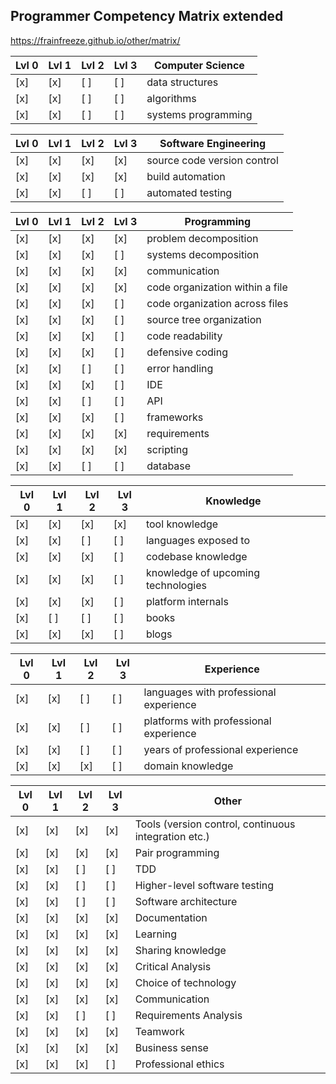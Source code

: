 ## Programmer Competency Matrix extended
https://frainfreeze.github.io/other/matrix/

| Lvl 0 | Lvl 1 | Lvl 2 | Lvl 3 | Computer Science                                     	
|-----|-----|-----|-----|------------------------------------------------------	
| [x] | [x] | [ ] | [ ] | data structures                                      	
| [x] | [x] | [ ] | [ ] | algorithms                                           	
| [x] | [x] | [ ] | [ ] | systems programming                                  	

| Lvl 0 | Lvl 1 | Lvl 2 | Lvl 3 | Software Engineering                                 	
|-----|-----|-----|-----|------------------------------------------------------	
| [x] | [x] | [x] | [x] | source code version control                          	
| [x] | [x] | [x] | [x] | build automation                                     	
| [x] | [x] | [ ] | [ ] | automated testing                                    	


| Lvl 0 | Lvl 1 | Lvl 2 | Lvl 3 | Programming                                  
|-----|-----|-----|-----|------------------------------------------------------
| [x] | [x] | [x] | [x] | problem decomposition              
| [x] | [x] | [x] | [ ] | systems decomposition              
| [x] | [x] | [x] | [x] | communication                      
| [x] | [x] | [x] | [x] | code organization within a file    
| [x] | [x] | [x] | [ ] | code organization across files     
| [x] | [x] | [x] | [ ] | source tree organization           
| [x] | [x] | [x] | [ ] | code readability                   
| [x] | [x] | [x] | [ ] | defensive coding                   
| [x] | [x] | [ ] | [ ] | error handling                     
| [x] | [x] | [x] | [ ] | IDE                                
| [x] | [x] | [ ] | [ ] | API                                
| [x] | [x] | [x] | [ ] | frameworks                         
| [x] | [x] | [x] | [x] | requirements                       
| [x] | [x] | [x] | [x] | scripting                          
| [x] | [x] | [ ] | [ ] | database                           

| Lvl 0 | Lvl 1 | Lvl 2 | Lvl 3 | Knowledge                                     
|-----|-----|-----|-----|-------------------------------------------------------
| [x] | [x] | [x] | [x] | tool knowledge
| [x] | [x] | [ ] | [ ] | languages exposed to
| [x] | [x] | [x] | [ ] | codebase knowledge
| [x] | [x] | [x] | [ ] | knowledge of upcoming technologies
| [x] | [x] | [x] | [ ] | platform internals
| [x] | [ ] | [ ] | [ ] | books
| [x] | [x] | [x] | [ ] | blogs

| Lvl 0 | Lvl 1 | Lvl 2 | Lvl 3 | Experience                                    
|-----|-----|-----|-----|-------------------------------------------------------
| [x] | [x] | [ ] | [ ] | languages with professional experience
| [x] | [x] | [ ] | [ ] | platforms with professional experience
| [x] | [x] | [ ] | [ ] | years of professional experience
| [x] | [x] | [x] | [ ] | domain knowledge

| Lvl 0 | Lvl 1 | Lvl 2 | Lvl 3 | Other                                         
|-----|-----|-----|-----|-------------------------------------------------------
| [x] | [x] | [x] | [x] | Tools (version control, continuous integration etc.)
| [x] | [x] | [x] | [x] | Pair programming
| [x] | [x] | [ ] | [ ] | TDD
| [x] | [x] | [ ] | [ ] | Higher-level software testing
| [x] | [x] | [ ] | [ ] | Software architecture
| [x] | [x] | [x] | [x] | Documentation
| [x] | [x] | [x] | [x] | Learning
| [x] | [x] | [x] | [x] | Sharing knowledge
| [x] | [x] | [x] | [x] | Critical Analysis
| [x] | [x] | [x] | [x] | Choice of technology
| [x] | [x] | [x] | [x] | Communication
| [x] | [x] | [ ] | [ ] | Requirements Analysis
| [x] | [x] | [x] | [x] | Teamwork
| [x] | [x] | [x] | [x] | Business sense
| [x] | [x] | [x] | [ ] | Professional ethics
